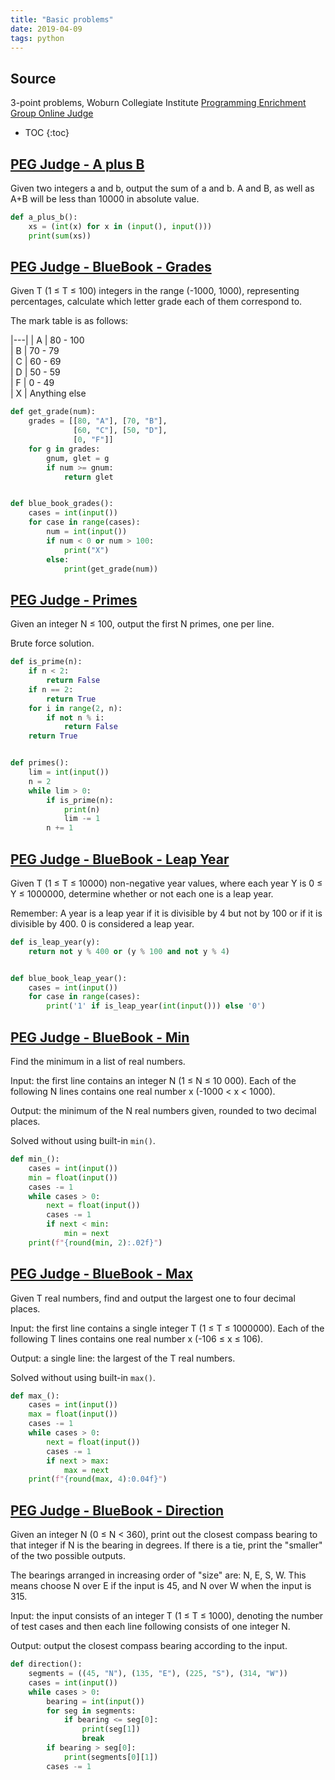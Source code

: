 ```yaml
---
title: "Basic problems"
date: 2019-04-09
tags: python
---
```


## Source

3-point problems, Woburn Collegiate Institute 
[Programming Enrichment Group Online Judge](https://wcipeg.com)

* TOC
{:toc}



## [PEG Judge - A plus B](https://wcipeg.com/problem/aplusb)

Given two integers a and b, output the sum of a and b.
A and B, as well as A+B will be less than 10000 in absolute value.

```py
def a_plus_b():
    xs = (int(x) for x in (input(), input()))
    print(sum(xs))
```


## [PEG Judge - BlueBook - Grades](https://wcipeg.com/problem/p307ex7)

Given T (1 ≤ T ≤ 100) integers in the range (-1000, 1000), 
representing percentages, calculate which letter grade each of them 
correspond to.

The mark table is as follows:

|---|
| A | 80 - 100  
| B | 70 - 79  
| C | 60 - 69  
| D | 50 - 59  
| F | 0 - 49  
| X | Anything else

```py
def get_grade(num):
    grades = [[80, "A"], [70, "B"], 
              [60, "C"], [50, "D"],
              [0, "F"]]
    for g in grades:
        gnum, glet = g
        if num >= gnum:
            return glet


def blue_book_grades():
    cases = int(input())
    for case in range(cases):
        num = int(input())
        if num < 0 or num > 100:
            print("X")
        else:
            print(get_grade(num))
```


## [PEG Judge - Primes](https://wcipeg.com/problem/primes1)

Given an integer N ≤ 100, output the first N primes, one per line.

Brute force solution.

```py
def is_prime(n):
    if n < 2:
        return False
    if n == 2:
        return True
    for i in range(2, n):
        if not n % i:
            return False
    return True


def primes():
    lim = int(input())
    n = 2
    while lim > 0:
        if is_prime(n):
            print(n)
            lim -= 1
        n += 1
```


## [PEG Judge - BlueBook - Leap Year](https://wcipeg.com/problem/p307ex9)

Given T (1 ≤ T ≤ 10000) non-negative year values, where each year Y 
is 0 ≤ Y ≤ 1000000, determine whether or not each one is a leap year.

Remember: A year is a leap year if it is divisible by 4 but not by 
100 or if it is divisible by 400. 0 is considered a leap year.

```py
def is_leap_year(y):
    return not y % 400 or (y % 100 and not y % 4)


def blue_book_leap_year():
    cases = int(input())
    for case in range(cases):
        print('1' if is_leap_year(int(input())) else '0')
```


## [PEG Judge - BlueBook - Min](https://wcipeg.com/problem/p287ex3)

Find the minimum in a list of real numbers.

Input: the first line contains an integer N (1 ≤ N ≤ 10 000). 
Each of the following N lines contains one real number x 
(-1000 < x < 1000).

Output: the minimum of the N real numbers given, rounded to 
two decimal places.

Solved without using built-in `min()`.

```py
def min_():
    cases = int(input())
    min = float(input())
    cases -= 1
    while cases > 0:
        next = float(input())
        cases -= 1
        if next < min:
            min = next
    print(f"{round(min, 2):.02f}")
```


## [PEG Judge - BlueBook - Max](https://wcipeg.com/problem/p171ex6a)

Given T real numbers, find and output the largest one to 
four decimal places.

Input: the first line contains a single integer T 
(1 ≤ T ≤ 1000000). Each of the following T lines contains 
one real number x (-106 ≤ x ≤ 106).

Output: a single line: the largest of the T real numbers.

Solved without using built-in `max()`.

```py
def max_():
    cases = int(input())
    max = float(input())
    cases -= 1
    while cases > 0:
        next = float(input())
        cases -= 1
        if next > max:
            max = next
    print(f"{round(max, 4):0.04f}")
```


## [PEG Judge - BlueBook - Direction](https://wcipeg.com/problem/p108ex8)

Given an integer N (0 ≤ N < 360), print out the closest compass 
bearing to that integer if N is the bearing in degrees. If there is 
a tie, print the "smaller" of the two possible outputs.

The bearings arranged in increasing order of "size" are: N, E, S, W. 
This means choose N over E if the input is 45, and N over W when the
input is 315.

Input: the input consists of an integer T (1 ≤ T ≤ 1000), denoting
the number of test cases and then each line following consists of
one integer N.

Output: output the closest compass bearing according to the input.

```py
def direction():
    segments = ((45, "N"), (135, "E"), (225, "S"), (314, "W"))
    cases = int(input())
    while cases > 0:
        bearing = int(input())
        for seg in segments:
            if bearing <= seg[0]:
                print(seg[1])
                break
        if bearing > seg[0]:
            print(segments[0][1])
        cases -= 1
```
